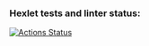### Hexlet tests and linter status:
[![Actions Status](https://github.com/Dendji/devops-for-programmers-project-74/actions/workflows/hexlet-check.yml/badge.svg)](https://github.com/Dendji/devops-for-programmers-project-74/actions)